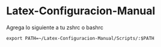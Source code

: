 # Latex-Configuracion-Manual

Agrega lo siguiente a tu zshrc o bashrc

```
export PATH=~/Latex-Configuracion-Manual/Scripts/:$PATH
```
